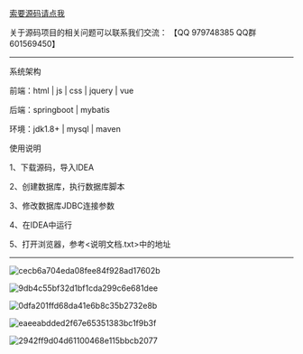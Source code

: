 

[索要源码请点我](http://mp.weixin.qq.com/mp/appmsgalbum?__biz=MzkwMDY3MTY0Nw==&action=getalbum&album_id=3423120253595582465&scene=173&subscene=&sessionid=svr_dbd799d91a1&enterid=1713666527&from_msgid=&from_itemidx=&count=3&nolastread=1#wechat_redirect)

关于源码项目的相关问题可以联系我们交流： 【QQ 979748385 QQ群 601569450】 

***************************************************************

系统架构

前端：html | js | css | jquery | vue

后端：springboot | mybatis

环境：jdk1.8+ | mysql | maven

使用说明

1、下载源码，导入IDEA

2、创建数据库，执行数据库脚本

3、修改数据库JDBC连接参数

4、在IDEA中运行

5、打开浏览器，参考<说明文档.txt>中的地址

***************************************************************

![cecb6a704eda08fee84f928ad17602b](https://github.com/hjsdjko/springboot6yjn8/assets/120558513/4103db71-9678-412f-b27f-a60757e6ac85)

![9db4c55bf32d1bf1cda299c6e681dee](https://github.com/hjsdjko/springboot6yjn8/assets/120558513/6c7c90b6-2b34-422e-9c93-f9f64f4594ba)

![0dfa201ffd68da41e6b8c35b2732e8b](https://github.com/hjsdjko/springboot6yjn8/assets/120558513/6ac280c2-34ac-477f-8fd5-902eab085401)

![eaeeabdded2f67e65351383bc1f9b3f](https://github.com/hjsdjko/springboot6yjn8/assets/120558513/12f58fd1-0564-44c0-ab3d-b7872dfc4343)

![2942ff9d04d61100468e115bbcb2077](https://github.com/hjsdjko/springboot6yjn8/assets/120558513/2c608467-c81d-4a97-a77d-569dfe785885)
